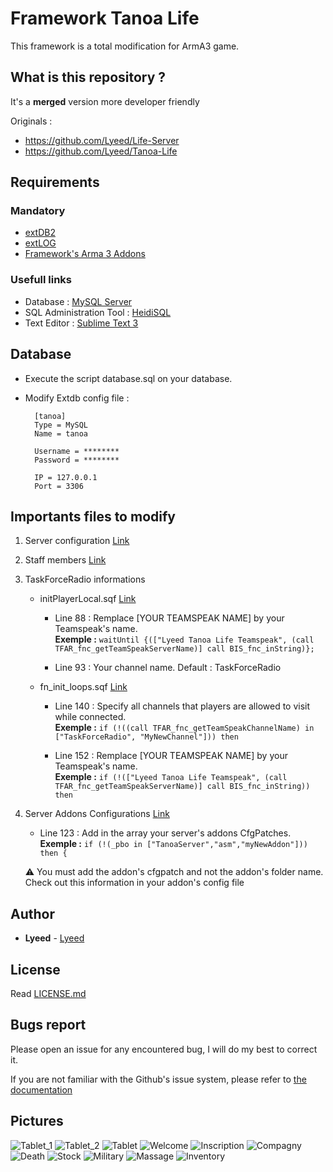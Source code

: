 # Framework Tanoa Life
This framework is a total modification for ArmA3 game.

## What is this repository ?
It's a **merged** version more developer friendly

Originals :
- https://github.com/Lyeed/Life-Server
- https://github.com/Lyeed/Tanoa-Life

## Requirements


### Mandatory
- [extDB2](https://github.com/AsYetUntitled/extDB2)
- [extLOG](https://github.com/Torndeco/extLOG)
- [Framework's Arma 3 Addons](https://mega.nz/#!GEkACATR!iDuiZAuI2xuLEIZHk32F4YGHw9neC5gBjjClZFPUHq8)

### Usefull links
- Database : [MySQL Server](https://dev.mysql.com/downloads/mysql)
- SQL Administration Tool : [HeidiSQL](https://www.heidisql.com/download.php)
- Text Editor : [Sublime Text 3](https://www.sublimetext.com/3)

## Database
- Execute the script database.sql on your database.
- Modify Extdb config file :

		[tanoa]
		Type = MySQL
		Name = tanoa

		Username = ********
		Password = ********

		IP = 127.0.0.1
		Port = 3306
	

## Importants files to modify
1. Server configuration [Link](https://github.com/Lyeed/Framework_Tanoa_Life/blob/master/Tanoa-Server/configs/Config_Server.hpp)
2. Staff members [Link](https://github.com/Lyeed/Framework_Tanoa_Life/blob/master/Tanoa-Life.Tanoa/configs/GameConfigs/Config_Staff.hpp)
3. TaskForceRadio informations
	- initPlayerLocal.sqf [Link](https://github.com/Lyeed/Framework_Tanoa_Life/blob/master/Tanoa-Life.Tanoa/initPlayerLocal.sqf)
	
		- Line 88 : Remplace [YOUR TEAMSPEAK NAME] by your Teamspeak's name.            
		**Exemple :**
		``
			waitUntil {(["Lyeed Tanoa Life Teamspeak", (call TFAR_fnc_getTeamSpeakServerName)] call BIS_fnc_inString)};
		``

		- Line 93 : Your channel name. Default : TaskForceRadio
	
	- fn_init_loops.sqf [Link](https://github.com/Lyeed/Framework_Tanoa_Life/blob/master/Tanoa-Life.Tanoa/core/Inits/fn_init_loops.sqf)

		- Line 140 : Specify all channels that players are allowed to visit while connected.       
		**Exemple :**
		``
			if (!((call TFAR_fnc_getTeamSpeakChannelName) in ["TaskForceRadio", "MyNewChannel"])) then
		``

		- Line 152 : Remplace [YOUR TEAMSPEAK NAME] by your Teamspeak's name.            
		**Exemple :**
		``
			if (!(["Lyeed Tanoa Life Teamspeak", (call TFAR_fnc_getTeamSpeakServerName)] call BIS_fnc_inString)) then
		``

4. Server Addons Configurations [Link](https://github.com/Lyeed/Framework_Tanoa_Life/blob/master/Tanoa-Server/fn_initServer.sqf)
	- Line 123 : Add in the array your server's addons CfgPatches.   
	**Exemple :**
	``
		if (!(_pbo in ["TanoaServer","asm","myNewAddon"])) then {
	``
	
	:warning: You must add the addon's cfgpatch and not the addon's folder name. Check out this information in your addon's config file

## Author
* **Lyeed** - [Lyeed](https://github.com/Lyeed)

## License
Read [LICENSE.md](https://github.com/Lyeed/Framework_Tanoa_Life/blob/master/LICENSE.md)

## Bugs report
Please open an issue for any encountered bug, I will do my best to correct it.

If you are not familiar with the Github's issue system, please refer to [the documentation](https://guides.github.com/features/issues/)

## Pictures
![Tablet_1](https://cdn.discordapp.com/attachments/434398524269002784/435855164650553354/20180415121249_1.jpg)
![Tablet_2](https://i.imgur.com/2AVLsTF.jpg)
![Tablet](https://cdn.discordapp.com/attachments/434398524269002784/435855519756845056/20180417193330_1.jpg)
![Welcome](https://images-ext-2.discordapp.net/external/4BJgWyhu8Q1qYlNMlNiYtaZqZrPVWzWMh2Mcby_uPJw/https/i.imgur.com/dOSvgx5h.jpg)
![Inscription](https://steamuserimages-a.akamaihd.net/ugc/2434635842564505288/6BEE68FB5B8363C0DFC78EFB99648FD8B2954A50/)
![Compagny](https://i.imgur.com/k6WJiCI.jpg)
![Death](https://i.imgur.com/gNo7n4J.jpg)
![Stock](https://i.imgur.com/yYMOMdr.jpg)
![Military](https://i.imgur.com/ylNlNsn.jpg)
![Massage](https://i.imgur.com/0qUKHuG.jpg)
![Inventory](https://i.imgur.com/K40l9p3.jpg)
